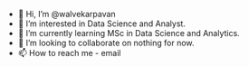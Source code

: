 - 👋 Hi, I’m @walvekarpavan
- 👀 I’m interested in Data Science and Analyst.
- 🌱 I’m currently learning MSc in Data Science and Analytics.
- 💞️ I’m looking to collaborate on nothing for now.
- 📫 How to reach me - email

<!---
walvekarpavan/walvekarpavan is a ✨ special ✨ repository because its `README.md` (this file) appears on your GitHub profile.
You can click the Preview link to take a look at your changes.
--->
